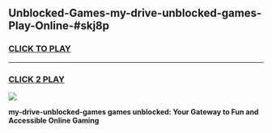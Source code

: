 
## Unblocked-Games-my-drive-unblocked-games-Play-Online-#skj8p
<h3>
<a href="https://premium.freeplayer.one?title=my-drive-unblocked-games&ref=27F">CLICK TO PLAY</a></h3>
<hr>

<h3>
<a href="https://premium.freeplayer.one?title=my-drive-unblocked-games&ref=27F">CLICK 2 PLAY</a>
  
</h3>

<a href="https://premium.freeplayer.one?title=my-drive-unblocked-games&ref=27F"><img src="https://clearcache.store/games.png"></a>


**my-drive-unblocked-games games unblocked: Your Gateway to Fun and Accessible Online Gaming**
